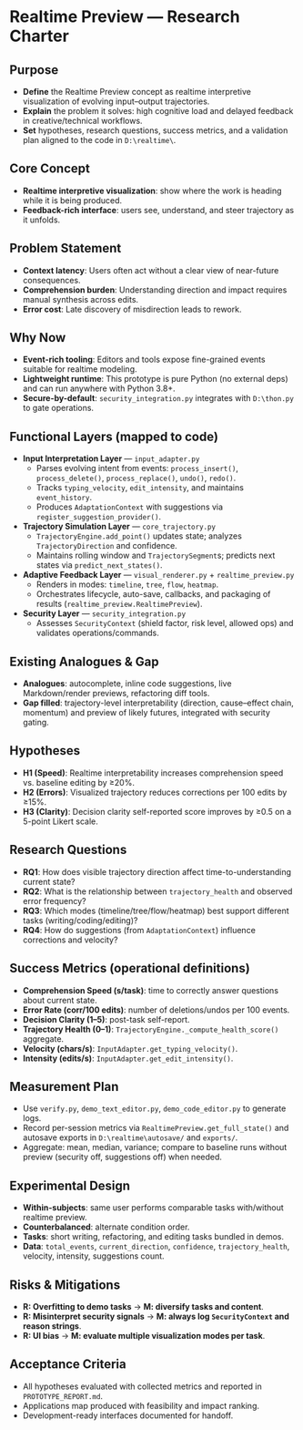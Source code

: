 # Realtime Preview — Research Charter

## Purpose
- **Define** the Realtime Preview concept as realtime interpretive visualization of evolving input–output trajectories.
- **Explain** the problem it solves: high cognitive load and delayed feedback in creative/technical workflows.
- **Set** hypotheses, research questions, success metrics, and a validation plan aligned to the code in `D:\realtime\`.

## Core Concept
- **Realtime interpretive visualization**: show where the work is heading while it is being produced.
- **Feedback-rich interface**: users see, understand, and steer trajectory as it unfolds.

## Problem Statement
- **Context latency**: Users often act without a clear view of near-future consequences.
- **Comprehension burden**: Understanding direction and impact requires manual synthesis across edits.
- **Error cost**: Late discovery of misdirection leads to rework.

## Why Now
- **Event-rich tooling**: Editors and tools expose fine-grained events suitable for realtime modeling.
- **Lightweight runtime**: This prototype is pure Python (no external deps) and can run anywhere with Python 3.8+.
- **Secure-by-default**: `security_integration.py` integrates with `D:\thon.py` to gate operations.

## Functional Layers (mapped to code)
- **Input Interpretation Layer** — `input_adapter.py`
  - Parses evolving intent from events: `process_insert()`, `process_delete()`, `process_replace()`, `undo()`, `redo()`.
  - Tracks `typing_velocity`, `edit_intensity`, and maintains `event_history`.
  - Produces `AdaptationContext` with suggestions via `register_suggestion_provider()`.
- **Trajectory Simulation Layer** — `core_trajectory.py`
  - `TrajectoryEngine.add_point()` updates state; analyzes `TrajectoryDirection` and confidence.
  - Maintains rolling window and `TrajectorySegment`s; predicts next states via `predict_next_states()`.
- **Adaptive Feedback Layer** — `visual_renderer.py` + `realtime_preview.py`
  - Renders in modes: `timeline`, `tree`, `flow`, `heatmap`.
  - Orchestrates lifecycle, auto-save, callbacks, and packaging of results (`realtime_preview.RealtimePreview`).
- **Security Layer** — `security_integration.py`
  - Assesses `SecurityContext` (shield factor, risk level, allowed ops) and validates operations/commands.

## Existing Analogues & Gap
- **Analogues**: autocomplete, inline code suggestions, live Markdown/render previews, refactoring diff tools.
- **Gap filled**: trajectory-level interpretability (direction, cause–effect chain, momentum) and preview of likely futures, integrated with security gating.

## Hypotheses
- **H1 (Speed)**: Realtime interpretability increases comprehension speed vs. baseline editing by ≥20%.
- **H2 (Errors)**: Visualized trajectory reduces corrections per 100 edits by ≥15%.
- **H3 (Clarity)**: Decision clarity self-reported score improves by ≥0.5 on a 5-point Likert scale.

## Research Questions
- **RQ1**: How does visible trajectory direction affect time-to-understanding current state?
- **RQ2**: What is the relationship between `trajectory_health` and observed error frequency?
- **RQ3**: Which modes (timeline/tree/flow/heatmap) best support different tasks (writing/coding/editing)?
- **RQ4**: How do suggestions (from `AdaptationContext`) influence corrections and velocity?

## Success Metrics (operational definitions)
- **Comprehension Speed (s/task)**: time to correctly answer questions about current state.
- **Error Rate (corr/100 edits)**: number of deletions/undos per 100 events.
- **Decision Clarity (1–5)**: post-task self-report.
- **Trajectory Health (0–1)**: `TrajectoryEngine._compute_health_score()` aggregate.
- **Velocity (chars/s)**: `InputAdapter.get_typing_velocity()`.
- **Intensity (edits/s)**: `InputAdapter.get_edit_intensity()`.

## Measurement Plan
- Use `verify.py`, `demo_text_editor.py`, `demo_code_editor.py` to generate logs.
- Record per-session metrics via `RealtimePreview.get_full_state()` and autosave exports in `D:\realtime\autosave/` and `exports/`.
- Aggregate: mean, median, variance; compare to baseline runs without preview (security off, suggestions off) when needed.

## Experimental Design
- **Within-subjects**: same user performs comparable tasks with/without realtime preview.
- **Counterbalanced**: alternate condition order.
- **Tasks**: short writing, refactoring, and editing tasks bundled in demos.
- **Data**: `total_events`, `current_direction`, `confidence`, `trajectory_health`, velocity, intensity, suggestions count.

## Risks & Mitigations
- **R: Overfitting to demo tasks** → **M: diversify tasks and content**.
- **R: Misinterpret security signals** → **M: always log `SecurityContext` and reason strings**.
- **R: UI bias** → **M: evaluate multiple visualization modes per task**.

## Acceptance Criteria
- All hypotheses evaluated with collected metrics and reported in `PROTOTYPE_REPORT.md`.
- Applications map produced with feasibility and impact ranking.
- Development-ready interfaces documented for handoff.
